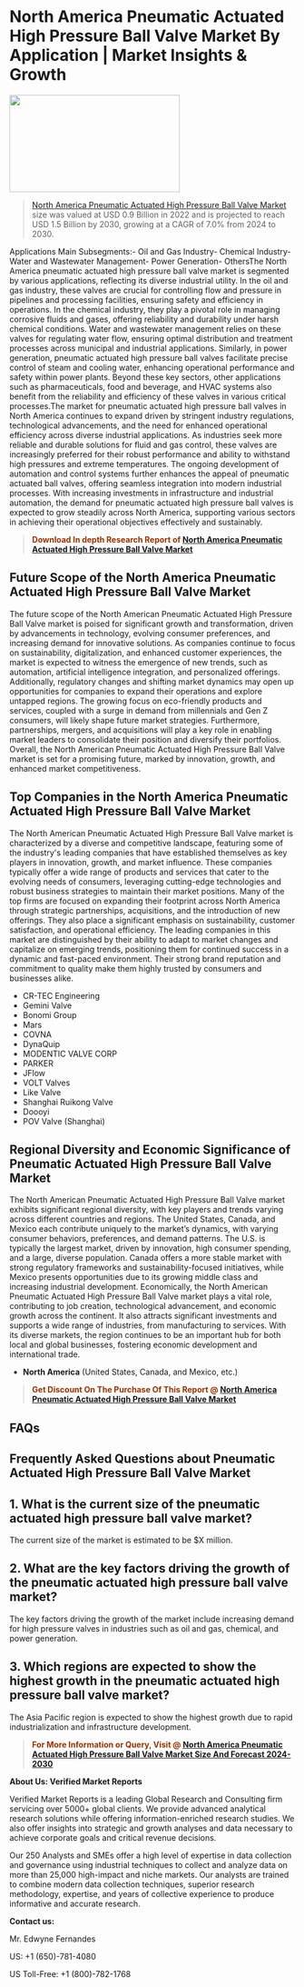 <p><h1>North America Pneumatic Actuated High Pressure Ball Valve Market By Application | Market Insights & Growth</h1><p><img class="aligncenter size-medium wp-image-105565" src="https://ffe5etoiles.com/wp-content/uploads/2025/01/MST7-300x171.png" alt="" width="300" height="171" /></p><blockquote><p><a href="https://www.verifiedmarketreports.com/download-sample/?rid=359380&utm_source=Github-NA&utm_medium=385" target="_blank">North America Pneumatic Actuated High Pressure Ball Valve Market</a> size was valued at USD 0.9 Billion in 2022 and is projected to reach USD 1.5 Billion by 2030, growing at a CAGR of 7.0% from 2024 to 2030.</p></blockquote>Applications Main Subsegments:- Oil and Gas Industry- Chemical Industry- Water and Wastewater Management- Power Generation- OthersThe North America pneumatic actuated high pressure ball valve market is segmented by various applications, reflecting its diverse industrial utility. In the oil and gas industry, these valves are crucial for controlling flow and pressure in pipelines and processing facilities, ensuring safety and efficiency in operations. In the chemical industry, they play a pivotal role in managing corrosive fluids and gases, offering reliability and durability under harsh chemical conditions. Water and wastewater management relies on these valves for regulating water flow, ensuring optimal distribution and treatment processes across municipal and industrial applications. Similarly, in power generation, pneumatic actuated high pressure ball valves facilitate precise control of steam and cooling water, enhancing operational performance and safety within power plants. Beyond these key sectors, other applications such as pharmaceuticals, food and beverage, and HVAC systems also benefit from the reliability and efficiency of these valves in various critical processes.The market for pneumatic actuated high pressure ball valves in North America continues to expand driven by stringent industry regulations, technological advancements, and the need for enhanced operational efficiency across diverse industrial applications. As industries seek more reliable and durable solutions for fluid and gas control, these valves are increasingly preferred for their robust performance and ability to withstand high pressures and extreme temperatures. The ongoing development of automation and control systems further enhances the appeal of pneumatic actuated ball valves, offering seamless integration into modern industrial processes. With increasing investments in infrastructure and industrial automation, the demand for pneumatic actuated high pressure ball valves is expected to grow steadily across North America, supporting various sectors in achieving their operational objectives effectively and sustainably.</p><blockquote><p><span style="color: #993300;"><strong>Download In depth Research Report of <a href="https://www.verifiedmarketreports.com/download-sample/?rid=359380&utm_source=Github-NA&utm_medium=385">North America Pneumatic Actuated High Pressure Ball Valve Market</a></strong></span></p></blockquote><h2>Future Scope of the North America Pneumatic Actuated High Pressure Ball Valve Market</h2><p>The future scope of the North American Pneumatic Actuated High Pressure Ball Valve market is poised for significant growth and transformation, driven by advancements in technology, evolving consumer preferences, and increasing demand for innovative solutions. As companies continue to focus on sustainability, digitalization, and enhanced customer experiences, the market is expected to witness the emergence of new trends, such as automation, artificial intelligence integration, and personalized offerings. Additionally, regulatory changes and shifting market dynamics may open up opportunities for companies to expand their operations and explore untapped regions. The growing focus on eco-friendly products and services, coupled with a surge in demand from millennials and Gen Z consumers, will likely shape future market strategies. Furthermore, partnerships, mergers, and acquisitions will play a key role in enabling market leaders to consolidate their position and diversify their portfolios. Overall, the North American Pneumatic Actuated High Pressure Ball Valve market is set for a promising future, marked by innovation, growth, and enhanced market competitiveness.</p><h2>Top Companies in the North America Pneumatic Actuated High Pressure Ball Valve Market</h2><p>The North American Pneumatic Actuated High Pressure Ball Valve market is characterized by a diverse and competitive landscape, featuring some of the industry's leading companies that have established themselves as key players in innovation, growth, and market influence. These companies typically offer a wide range of products and services that cater to the evolving needs of consumers, leveraging cutting-edge technologies and robust business strategies to maintain their market positions. Many of the top firms are focused on expanding their footprint across North America through strategic partnerships, acquisitions, and the introduction of new offerings. They also place a significant emphasis on sustainability, customer satisfaction, and operational efficiency. The leading companies in this market are distinguished by their ability to adapt to market changes and capitalize on emerging trends, positioning them for continued success in a dynamic and fast-paced environment. Their strong brand reputation and commitment to quality make them highly trusted by consumers and businesses alike.</p><p><ul><li>CR-TEC Engineering </li><li> Gemini Valve </li><li> Bonomi Group </li><li> Mars </li><li> COVNA </li><li> DynaQuip </li><li> MODENTIC VALVE CORP </li><li> PARKER </li><li> JFlow </li><li> VOLT Valves </li><li> Like Valve </li><li> Shanghai Ruikong Valve </li><li> Doooyi </li><li> POV Valve (Shanghai)</li></ul></p><h2>Regional Diversity and Economic Significance of Pneumatic Actuated High Pressure Ball Valve Market</h2><p>The North American Pneumatic Actuated High Pressure Ball Valve market exhibits significant regional diversity, with key players and trends varying across different countries and regions. The United States, Canada, and Mexico each contribute uniquely to the market’s dynamics, with varying consumer behaviors, preferences, and demand patterns. The U.S. is typically the largest market, driven by innovation, high consumer spending, and a large, diverse population. Canada offers a more stable market with strong regulatory frameworks and sustainability-focused initiatives, while Mexico presents opportunities due to its growing middle class and increasing industrial development. Economically, the North American Pneumatic Actuated High Pressure Ball Valve market plays a vital role, contributing to job creation, technological advancement, and economic growth across the continent. It also attracts significant investments and supports a wide range of industries, from manufacturing to services. With its diverse markets, the region continues to be an important hub for both local and global businesses, fostering economic development and international trade.</p><ul> <li><strong>North America</strong> (United States, Canada, and Mexico, etc.)</li></ul><blockquote><p><span style="color: #993300;"><strong>Get Discount On The Purchase Of This Report @ <a href="https://www.verifiedmarketreports.com/ask-for-discount/?rid=359380&utm_source=Github-NA&utm_medium=385">North America Pneumatic Actuated High Pressure Ball Valve Market</a></strong></span></p></blockquote><h2>FAQs</h2><p><h2>Frequently Asked Questions about Pneumatic Actuated High Pressure Ball Valve Market</h1><h2>1. What is the current size of the pneumatic actuated high pressure ball valve market?</div><div></h2><p>The current size of the market is estimated to be $X million.</p><h2>2. What are the key factors driving the growth of the pneumatic actuated high pressure ball valve market?</div><div></h2><p>The key factors driving the growth of the market include increasing demand for high pressure valves in industries such as oil and gas, chemical, and power generation.</p><h2>3. Which regions are expected to show the highest growth in the pneumatic actuated high pressure ball valve market?</div><div></h2><p>The Asia Pacific region is expected to show the highest growth due to rapid industrialization and infrastructure development.</p><!-- Continue with the remaining FAQs and answers --></body></html></p><blockquote><p><span style="color: #993300;"><strong>For More Information or Query, Visit @ <a href="https://www.verifiedmarketreports.com/product/pneumatic-actuated-high-pressure-ball-valve-market/">North America Pneumatic Actuated High Pressure Ball Valve Market Size And Forecast 2024-2030</a></strong></span></p></blockquote><p><strong>About Us: Verified Market Reports</strong></p><p>Verified Market Reports is a leading Global Research and Consulting firm servicing over 5000+ global clients. We provide advanced analytical research solutions while offering information-enriched research studies. We also offer insights into strategic and growth analyses and data necessary to achieve corporate goals and critical revenue decisions.</p><p>Our 250 Analysts and SMEs offer a high level of expertise in data collection and governance using industrial techniques to collect and analyze data on more than 25,000 high-impact and niche markets. Our analysts are trained to combine modern data collection techniques, superior research methodology, expertise, and years of collective experience to produce informative and accurate research.</p><p><strong>Contact us:</strong></p><p>Mr. Edwyne Fernandes</p><p>US: +1 (650)-781-4080</p><p>US Toll-Free: +1 (800)-782-1768</p>

